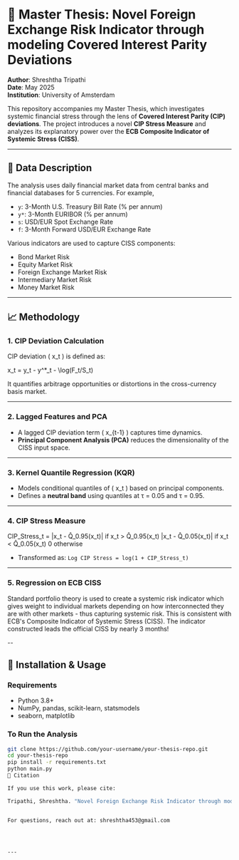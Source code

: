 # 📘 Master Thesis: Novel Foreign Exchange Risk Indicator through modeling Covered Interest Parity Deviations

**Author**: Shreshtha Tripathi  
**Date**: May 2025  
**Institution**: University of Amsterdam

This repository accompanies my Master Thesis, which investigates systemic financial stress through the lens of **Covered Interest Parity (CIP) deviations**. The project introduces a novel **CIP Stress Measure** and analyzes its explanatory power over the **ECB Composite Indicator of Systemic Stress (CISS)**.

---

## 🧾 Data Description

The analysis uses daily financial market data from central banks and financial databases for 5 currencies. For example,

- `y`: 3-Month U.S. Treasury Bill Rate (% per annum)
- `y*`: 3-Month EURIBOR (% per annum)
- `s`: USD/EUR Spot Exchange Rate
- `f`: 3-Month Forward USD/EUR Exchange Rate

Various indicators are used to capture CISS components:
- Bond Market Risk
- Equity Market Risk
- Foreign Exchange Market Risk
- Intermediary Market Risk
- Money Market Risk

---

## 📈 Methodology

### 1. CIP Deviation Calculation

CIP deviation \( x_t \) is defined as:

x_t = y_t - y^*_t - \log(F_t/S_t)


It quantifies arbitrage opportunities or distortions in the cross-currency basis market.

---

### 2. Lagged Features and PCA

- A lagged CIP deviation term \( x_{t-1} \) captures time dynamics.
- **Principal Component Analysis (PCA)** reduces the dimensionality of the CISS input space.

---

### 3. Kernel Quantile Regression (KQR)

- Models conditional quantiles of \( x_t \) based on principal components.
- Defines a **neutral band** using quantiles at τ = 0.05 and τ = 0.95.

---

### 4. CIP Stress Measure

CIP_Stress_t =
|x_t - Q̂_0.95(x_t)| if x_t > Q̂_0.95(x_t)
|x_t - Q̂_0.05(x_t)| if x_t < Q̂_0.05(x_t)
0 otherwise


- Transformed as: `Log CIP Stress = log(1 + CIP_Stress_t)`

---

### 5. Regression on ECB CISS

Standard portfolio theory is used to create a systemic risk indicator which gives weight to individual markets depending on how interconnected they are with other markets - thus capturing systemic risk. This is consistent with ECB's Composite Indicator of Systemic Stress (CISS). The indicator constructed leads the official CISS by nearly 3 months!


--

## 🔧 Installation & Usage

### Requirements

- Python 3.8+
- NumPy, pandas, scikit-learn, statsmodels
- seaborn, matplotlib

### To Run the Analysis

```bash
git clone https://github.com/your-username/your-thesis-repo.git
cd your-thesis-repo
pip install -r requirements.txt
python main.py
🧾 Citation

If you use this work, please cite:

Tripathi, Shreshtha. "Novel Foreign Exchange Risk Indicator through modeling Covered Interest Parity Deviations." Master Thesis, [University Name], June 2025.


For questions, reach out at: shreshtha453@gmail.com




---


